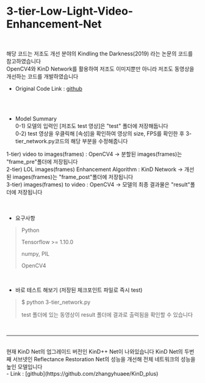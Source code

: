 # 3-tier-Low-Light-Video-Enhancement-Net
<br>

해당 코드는 저조도 개선 분야의 Kindling the Darkness(2019) 라는 논문의 코드를 참고하였습니다 <br>
OpenCV4와 KinD Network를 활용하여 저조도 이미지뿐만 아니라 저조도 동영상을 개선하는 코드를 개발하였습니다 <br>
- Original Code Link : [github](https://github.com/zhangyhuaee/KinD)

<br><br>

* Model Summary <br>
0-1) 모델의 입력인 [저조도 test 영상]은 "test" 폴더에 저장해둡니다 <br>
0-2) test 영상을 우클릭해 [속성]을 확인하여 영상의 size, FPS를 확인한 후 3-tier_network.py코드의 해당 부분을 수정해줍니다 <br>

1-tier) video to images(frames) : OpenCV4 -> 분할된 images(frames)는 "frame_pre"폴더에 저장됩니다 <br>
2-tier) LOL images(frames) Enhancement Algorithm : KinD Network -> 개선된 images(frames)는 "frame_post"폴더에 저장됩니다 <br>
3-tier) images(frames) to video : OpenCV4 -> 모델의 최종 결과물은 "result"폴더에 저장됩니다 <br>
<br><br>

* 요구사항
> Python
>
> Tensorflow >= 1.10.0
>
> numpy, PIL
>
> OpenCV4
<br>

* 바로 테스트 해보기 (저장된 체크포인트 파일로 즉시 test)
> $ python 3-tier_network.py
> 
> test 폴더에 있는 동영상이 result 폴더에 결과로 출력됨을 확인할 수 있습니다
<br>

---- 
<br>
현재 KinD Net의 업그레이드 버전인 KinD++ Net이 나와있습니다
KinD Net의 두번째 서브넷인 Reflectance Restoration Net의 성능을 개선해 전체 네트워크의 성능을 높인 모델입니다 <br>
- Link : [github](https://github.com/zhangyhuaee/KinD_plus)
